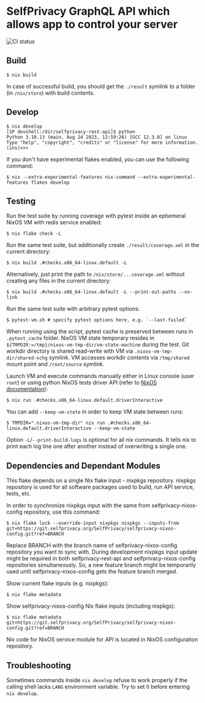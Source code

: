 # SelfPrivacy GraphQL API which allows app to control your server

![CI status](https://ci.selfprivacy.org/api/badges/SelfPrivacy/selfprivacy-rest-api/status.svg)

## Build

```console
$ nix build
```

In case of successful build, you should get the `./result` symlink to a folder (in `/nix/store`) with build contents.

## Develop

```console
$ nix develop
[SP devshell:/dir/selfprivacy-rest-api]$ python
Python 3.10.13 (main, Aug 24 2023, 12:59:26) [GCC 12.3.0] on linux
Type "help", "copyright", "credits" or "license" for more information.
(ins)>>>
```

If you don't have experimental flakes enabled, you can use the following command:

```console
$ nix --extra-experimental-features nix-command --extra-experimental-features flakes develop
```

## Testing

Run the test suite by running coverage with pytest inside an ephemeral NixOS VM with redis service enabled:
```console
$ nix flake check -L
```

Run the same test suite, but additionally create `./result/coverage.xml` in the current directory:
```console
$ nix build .#checks.x86_64-linux.default -L
```

Alternatively, just print the path to `/nix/store/...coverage.xml` without creating any files in the current directory:
```console
$ nix build .#checks.x86_64-linux.default -L --print-out-paths --no-link
```

Run the same test suite with arbitrary pytest options:
```console
$ pytest-vm.sh # specify pytest options here, e.g. `--last-failed`
```
When running using the script, pytest cache is preserved between runs in `.pytest_cache` folder.
NixOS VM state temporary resides in `${TMPDIR:=/tmp}/nixos-vm-tmp-dir/vm-state-machine` during the test.
Git workdir directory is shared read-write with VM via `.nixos-vm-tmp-dir/shared-xchg` symlink. VM accesses workdir contents via `/tmp/shared` mount point and `/root/source` symlink.

Launch VM and execute commands manually either in Linux console (user `root`) or using python NixOS tests driver API (refer to [NixOS documentation](https://nixos.org/manual/nixos/stable/#ssec-machine-objects)):
```console
$ nix run .#checks.x86_64-linux.default.driverInteractive
```

You can add `--keep-vm-state` in order to keep VM state between runs:
```console
$ TMPDIR=".nixos-vm-tmp-dir" nix run .#checks.x86_64-linux.default.driverInteractive --keep-vm-state
```

Option `-L`/`--print-build-logs` is optional for all nix commands. It tells nix to print each log line one after another instead of overwriting a single one.

## Dependencies and Dependant Modules

This flake depends on a single Nix flake input - nixpkgs repository. nixpkgs repository is used for all software packages used to build, run API service, tests, etc.

In order to synchronize nixpkgs input with the same from selfprivacy-nixos-config repository, use this command:

```console
$ nix flake lock --override-input nixpkgs nixpkgs --inputs-from git+https://git.selfprivacy.org/SelfPrivacy/selfprivacy-nixos-config.git?ref=BRANCH
```

Replace BRANCH with the branch name of selfprivacy-nixos-config repository you want to sync with. During development nixpkgs input update might be required in both selfprivacy-rest-api and selfprivacy-nixos-config repositories simultaneously. So, a new feature branch might be temporarily used until selfprivacy-nixos-config gets the feature branch merged.

Show current flake inputs (e.g. nixpkgs):
```console
$ nix flake metadata
```

Show selfprivacy-nixos-config Nix flake inputs (including nixpkgs):
```console
$ nix flake metadata git+https://git.selfprivacy.org/SelfPrivacy/selfprivacy-nixos-config.git?ref=BRANCH
```

Nix code for NixOS service module for API is located in NixOS configuration repository.

## Troubleshooting

Sometimes commands inside `nix develop` refuse to work properly if the calling shell lacks `LANG` environment variable. Try to set it before entering `nix develop`.

